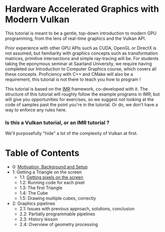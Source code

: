 # Hardware Accelerated Graphics with Modern Vulkan

This tutorial is meant to be a gentle, top-down introduction to modern GPU programming, from the lens of real-time graphics and the Vulkan API.

Prior experience with other GPU APIs such as CUDA, OpenGL or DirectX is not assumed, but familiarity with graphics concepts such as transformation matrices, primitive intersections and simple ray-tracing will be.
For students taking the eponymous seminar at Saarland University, we require having completed our Introduction to Computer Graphics course, which covers all these concepts.
Proficiency with C++ and CMake will also be a requirement, this tutorial is not there to teach you how to program !

This tutorial is based on the [IMR](https://github.com/shady-gang/imr) framework, co-developed with it.
The structure of this tutorial will roughly follow the example programs in IMR, but will give you opportunities for exercises, so we suggest not looking at the code of samples past the point you're in the tutorial.
Or do, we don't have a way to enforce any rules here.

### Is this a Vulkan tutorial, or an IMR tutorial ?

We'll purposefully "hide" a lot of the complexity of Vulkan at first.

# Table of Contents

 * 0: [Motivation, Background and Setup](01_motivation.md)
 * 1: Getting a Triangle on the screen
   * 1.1: [Getting pixels on the screen](11_pixels_on_screen.md)
   * 1.2: Running code for each pixel
   * 1.3: The first Triangle
   * 1.4: The Cube
   * 1.5: Drawing multiple cubes, correctly
 * 2: Graphics pipelines
   * 2.1: Issues with previous approach, solutions, conclusion
   * 2.2: Partially programmable pipelines
   * 2.3: History lesson
   * 2.4: Overview of geometry processing